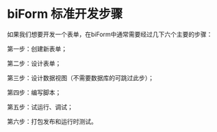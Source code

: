 ﻿# biForm 标准开发步骤

如果我们想要开发一个表单，在biForm中通常需要经过几下六个主要的步骤：

第一步：创建新表单；

第二步：设计表单；

第三步：设计数据视图（不需要数据库的可跳过此步）；

第四步：编写脚本；

第五步：试运行、调试；

第六步：打包发布和运行时测试。


